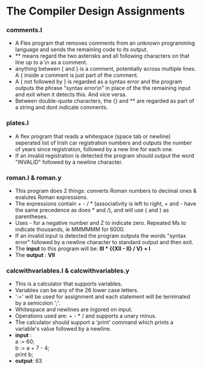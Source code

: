 # The Compiler Design Assignments
### comments.l
* A Flex program that removes comments from an unknown programming language and sends the remaining code to its output.
* ** means regard the two asterisks and all following characters on that line up to a \n as a comment.
* anything between { and } is a comment, potentially across multiple lines. A { inside a comment is just part of the comment.
* A { not followed by } is regarded as a syntax error and the program outputs the phrase "syntax error\n" in place of the
the remaining input and exit when it detects this. And vice versa.
* Between double-quote characters, the {} and ** are regarded as part of a string and dont indicate comments.

### plates.l
* A flex program that reads a whitespace (space tab or newline) seperated 
list of Irish car registration numbers and outputs the number of years since 
registration, followed by a new line for each one. 
* If an invalid registration is detected the program should output the word 
"INVALID" followed by a newline character.

### roman.l & roman.y
* This program does 2 things: converts Roman numbers to decimal ones & evalutes Roman expressions.
* The expressions contain + - / * (associativity is left to right, + and - have the same precedence as does * and /), and will use { and } as parentheses.
* Uses - for a negative number and Z to indicate zero. Repeated Ms to indicate thousands, ie MMMMMM for 6000.
* If an invalid input is detected the program outputs the words "syntax error" followed by a newline character to standard output
and then exit.
* The **input** to this program will be: **III * {{XII - II} / V} + I**
* The **output** : **VII**

### calcwithvariables.l & calcwithvariables.y
* This is a calculator that supports variables. 
* Variables can be any of the 26 lower case letters.
* ':=' will be used for assignment and each statement will be terminated by a semicolon ';'.
* Whitespace and newlines are ingored on input.
* Operations used are: + - * /  and supports a unary minus. 
* The calculator should support a 'print' command which prints a variable's value followed by a newline.
* **input** :   
a := 60;   
b := a + 7 - 4;   
print b;
* **output**: 63
